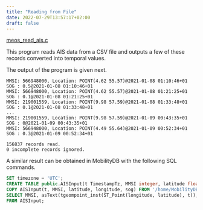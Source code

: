 ```yaml
---
title: "Reading from File"
date: 2022-07-29T13:57:17+02:00
draft: false
---
```


[meos_read_ais.c](https://github.com/MobilityDB/MobilityDB/blob/develop/meos/examples/02_meos_read_ais.c)

This program reads AIS data from a CSV file and outputs a few of these records converted into temporal values.

The output of the program is given next.
```
MMSI: 566948000, Location: POINT(4.62 55.57)@2021-01-08 01:10:46+01 SOG : 0.5@2021-01-08 01:10:46+01
MMSI: 566948000, Location: POINT(4.62 55.57)@2021-01-08 01:21:25+01 SOG : 0.1@2021-01-08 01:21:25+01
MMSI: 219001559, Location: POINT(9.98 57.59)@2021-01-08 01:33:48+01 SOG : 0.1@2021-01-08 01:33:48+01
...
MMSI: 219001559, Location: POINT(9.98 57.59)@2021-01-09 00:43:35+01 SOG : 0@2021-01-09 00:43:35+01
MMSI: 566948000, Location: POINT(4.49 55.64)@2021-01-09 00:52:34+01 SOG : 0.3@2021-01-09 00:52:34+01

156837 records read.
0 incomplete records ignored.
```

A similar result can be obtained in MobilityDB with the following SQL commands.
```sql
SET timezone = 'UTC';
CREATE TABLE public.AISInput(t TimestampTz, MMSI integer, latitude float, longitude float, sog float);
COPY AISInput(t, MMSI, latitude, longitude, sog) FROM '/home/MobilityDB/meos/examples/aisinput.csv' CSV HEADER;
SELECT MMSI, asText(tgeompoint_inst(ST_Point(longitude, latitude), t)), tfloat_inst(sog, t)
FROM AISInput;
```

